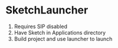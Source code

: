 # SketchLauncher

1) Requires SIP disabled
2) Have Sketch in Applications directory
3) Build project and use launcher to launch

